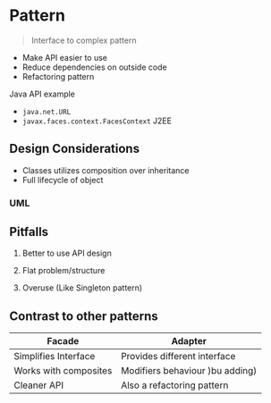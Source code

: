 # Pattern

> Interface to complex pattern


- Make API easier to use
- Reduce dependencies on outside code
- Refactoring pattern


Java API example
  - `java.net.URL`
  - `javax.faces.context.FacesContext` J2EE

## Design Considerations

- Classes utilizes composition over inheritance
- Full lifecycle of object

### UML



## Pitfalls
1. Better to use API design

2. Flat problem/structure

3. Overuse (Like Singleton pattern)



## Contrast to other patterns
| Facade                 | Adapter                            |
|-----------------------------------|-------------------------------------|
| Simplifies Interface| Provides different interface |
| Works with composites| Modifiers behaviour )bu adding)|
|Cleaner API| Also a refactoring pattern|

